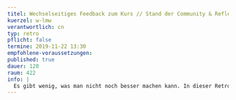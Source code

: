 ```yaml
---
titel: Wechselseitiges Feedback zum Kurs // Stand der Community & Reflection Projekte
kuerzel: w-lmw
verantwortlich: cn
typ: retro
pflicht: false
termine: 2019-11-22 13:30
empfohlene-voraussetzungen:
published: true
dauer: 120
raum: 422
info: | 
  Es gibt wenig, was man nicht noch besser machen kann. In dieser Retro zum Kurs geht es darum, unbewusste Qualitäten und Defizite des Kurses bewusst zu machen, um in der nächsten Iteration darauf reagieren zu können.
---
```


